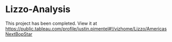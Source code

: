 # Lizzo-Analysis
This project has been completed. View it at https://public.tableau.com/profile/justin.pimentel#!/vizhome/Lizzo/AmericasNextBopStar
